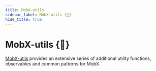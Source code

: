 ```yaml
---
title: MobX-utils
sidebar_label: MobX-utils {🚀}
hide_title: true
---
```


<script async type="text/javascript" src="//cdn.carbonads.com/carbon.js?serve=CEBD4KQ7&placement=mobxjsorg" id="_carbonads_js"></script>

# MobX-utils {<span title="Advanced feature">🚀</span>}

[MobX-utils](https://github.com/mobxjs/mobx-utils) provides an extensive series of additional utility functions, observables and common patterns for MobX.
